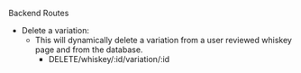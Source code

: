 Backend Routes

- Delete a variation:
  - This will dynamically delete a variation from a user reviewed whiskey page and from the database. 
    - DELETE/whiskey/:id/variation/:id




